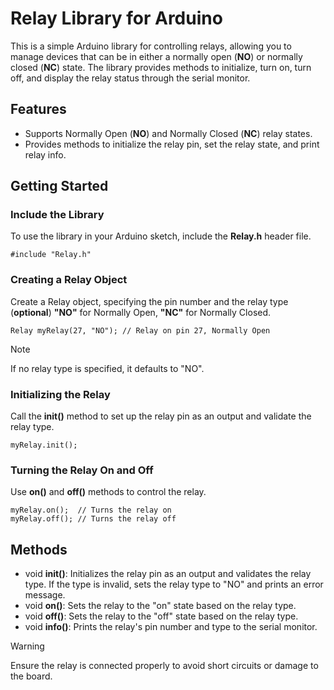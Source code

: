 # Relay Library for Arduino

This is a simple Arduino library for controlling relays, allowing you to manage devices that can be in either a normally open (**NO**) or normally closed (**NC**) state. The library provides methods to initialize, turn on, turn off, and display the relay status through the serial monitor.

## Features

* Supports Normally Open (**NO**) and Normally Closed (**NC**) relay states.
* Provides methods to initialize the relay pin, set the relay state, and print relay info.

## Getting Started

### Include the Library
To use the library in your Arduino sketch, include the **Relay.h** header file.

```
#include "Relay.h"
```

### Creating a Relay Object
Create a Relay object, specifying the pin number and the relay type (**optional**) **"NO"** for Normally Open, **"NC"** for Normally Closed.

```
Relay myRelay(27, "NO"); // Relay on pin 27, Normally Open
```

> [!NOTE]
> If no relay type is specified, it defaults to "NO".

### Initializing the Relay
Call the **init()** method to set up the relay pin as an output and validate the relay type.

```
myRelay.init();
```

### Turning the Relay On and Off
Use **on()** and **off()** methods to control the relay.

```
myRelay.on();  // Turns the relay on
myRelay.off(); // Turns the relay off
```

## Methods
* void **init()**: Initializes the relay pin as an output and validates the relay type. If the type is invalid, sets the relay type to "NO" and prints an error message.
* void **on()**: Sets the relay to the "on" state based on the relay type.
* void **off()**: Sets the relay to the "off" state based on the relay type.
* void **info()**: Prints the relay's pin number and type to the serial monitor.

> [!WARNING]
> Ensure the relay is connected properly to avoid short circuits or damage to the board.
